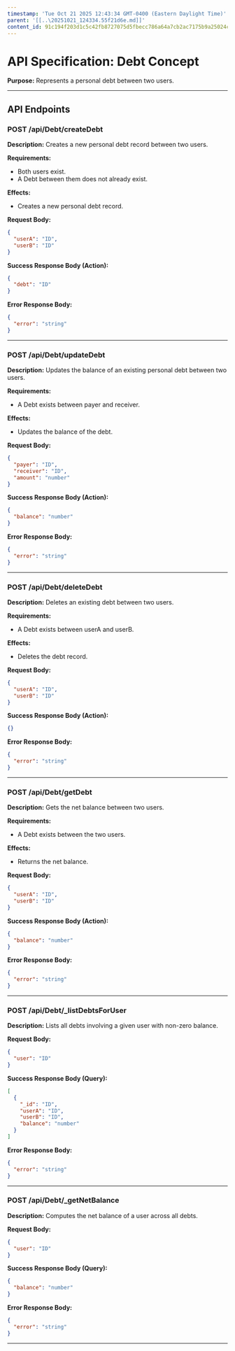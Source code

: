 ```yaml
---
timestamp: 'Tue Oct 21 2025 12:43:34 GMT-0400 (Eastern Daylight Time)'
parent: '[[..\20251021_124334.55f21d6e.md]]'
content_id: 91c194f203d1c5c42fb8727075d5fbecc786a64a7cb2ac7175b9a25024ca6bcb
---
```


# API Specification: Debt Concept

**Purpose:** Represents a personal debt between two users.

***

## API Endpoints

### POST /api/Debt/createDebt

**Description:** Creates a new personal debt record between two users.

**Requirements:**

* Both users exist.
* A Debt between them does not already exist.

**Effects:**

* Creates a new personal debt record.

**Request Body:**

```json
{
  "userA": "ID",
  "userB": "ID"
}
```

**Success Response Body (Action):**

```json
{
  "debt": "ID"
}
```

**Error Response Body:**

```json
{
  "error": "string"
}
```

***

### POST /api/Debt/updateDebt

**Description:** Updates the balance of an existing personal debt between two users.

**Requirements:**

* A Debt exists between payer and receiver.

**Effects:**

* Updates the balance of the debt.

**Request Body:**

```json
{
  "payer": "ID",
  "receiver": "ID",
  "amount": "number"
}
```

**Success Response Body (Action):**

```json
{
  "balance": "number"
}
```

**Error Response Body:**

```json
{
  "error": "string"
}
```

***

### POST /api/Debt/deleteDebt

**Description:** Deletes an existing debt between two users.

**Requirements:**

* A Debt exists between userA and userB.

**Effects:**

* Deletes the debt record.

**Request Body:**

```json
{
  "userA": "ID",
  "userB": "ID"
}
```

**Success Response Body (Action):**

```json
{}
```

**Error Response Body:**

```json
{
  "error": "string"
}
```

***

### POST /api/Debt/getDebt

**Description:** Gets the net balance between two users.

**Requirements:**

* A Debt exists between the two users.

**Effects:**

* Returns the net balance.

**Request Body:**

```json
{
  "userA": "ID",
  "userB": "ID"
}
```

**Success Response Body (Action):**

```json
{
  "balance": "number"
}
```

**Error Response Body:**

```json
{
  "error": "string"
}
```

***

### POST /api/Debt/\_listDebtsForUser

**Description:** Lists all debts involving a given user with non-zero balance.

**Request Body:**

```json
{
  "user": "ID"
}
```

**Success Response Body (Query):**

```json
[
  {
    "_id": "ID",
    "userA": "ID",
    "userB": "ID",
    "balance": "number"
  }
]
```

**Error Response Body:**

```json
{
  "error": "string"
}
```

***

### POST /api/Debt/\_getNetBalance

**Description:** Computes the net balance of a user across all debts.

**Request Body:**

```json
{
  "user": "ID"
}
```

**Success Response Body (Query):**

```json
{
  "balance": "number"
}
```

**Error Response Body:**

```json
{
  "error": "string"
}
```

***
